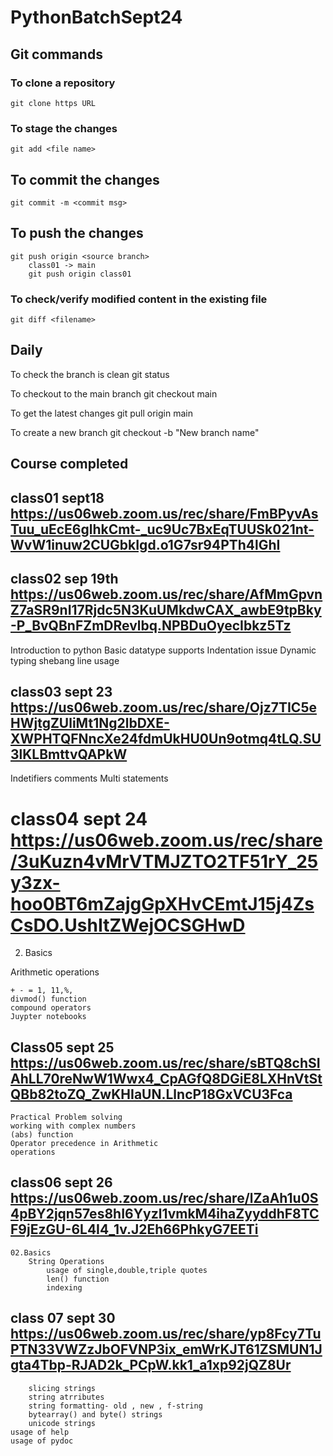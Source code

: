 # PythonBatchSept24
## Git commands
### To clone a repository
    git clone https URL

### To stage the changes
    git add <file name>

## To commit the changes
    git commit -m <commit msg>

## To push the changes
    git push origin <source branch>
        class01 -> main
        git push origin class01

### To check/verify modified content in the existing file
    git diff <filename>

## Daily 
To check the branch is clean
    git status

To checkout to the main branch
    git checkout main

To get the latest changes
    git pull origin main

To create a new branch
    git checkout -b "New branch name"







## Course completed

## class01 sept18 https://us06web.zoom.us/rec/share/FmBPyvAsTuu_uEcE6glhkCmt-_uc9Uc7BxEqTUUSk021nt-WvW1inuw2CUGbkIgd.o1G7sr94PTh4lGhI

## class02 sep 19th https://us06web.zoom.us/rec/share/AfMmGpvnZ7aSR9nI17Rjdc5N3KuUMkdwCAX_awbE9tpBky-P_BvQBnFZmDRevlbq.NPBDuOyecIbkz5Tz
Introduction to python
Basic datatype supports
Indentation issue
Dynamic typing
shebang line usage

## class03 sept 23 https://us06web.zoom.us/rec/share/Ojz7TIC5eHWjtgZUliMt1Ng2lbDXE-XWPHTQFNncXe24fdmUkHU0Un9otmq4tLQ.SU3lKLBmttvQAPkW
Indetifiers
comments 
Multi statements

# class04  sept 24 https://us06web.zoom.us/rec/share/3uKuzn4vMrVTMJZTO2TF51rY_25y3zx-hoo0BT6mZajgGpXHvCEmtJ15j4ZsCsDO.UshItZWejOCSGHwD

02. Basics

Arithmetic operations

    + - = 1, 11,%,
    divmod() function
    compound operators
    Juypter notebooks

## Class05 sept 25 https://us06web.zoom.us/rec/share/sBTQ8chSIAhLL70reNwW1Wwx4_CpAGfQ8DGiE8LXHnVtStQBb82toZQ_ZwKHIaUN.LlncP18GxVCU3Fca
    Practical Problem solving
    working with complex numbers
    (abs) function
    Operator precedence in Arithmetic
    operations

## class06  sept 26 https://us06web.zoom.us/rec/share/lZaAh1u0S4pBY2jqn57es8hI6Yyzl1vmkM4ihaZyyddhF8TCF9jEzGU-6L4I4_1v.J2Eh66PhkyG7EETi
    02.Basics
        String Operations
            usage of single,double,triple quotes
            len() function
            indexing

## class 07 sept 30 https://us06web.zoom.us/rec/share/yp8Fcy7TuPTN33VWZzJbOFVNP3ix_emWrKJT61ZSMUN1Jgta4Tbp-RJAD2k_PCpW.kk1_a1xp92jQZ8Ur

        slicing strings
        string atrributes
        string formatting- old , new , f-string
        bytearray() and byte() strings
        unicode strings
    usage of help
    usage of pydoc
